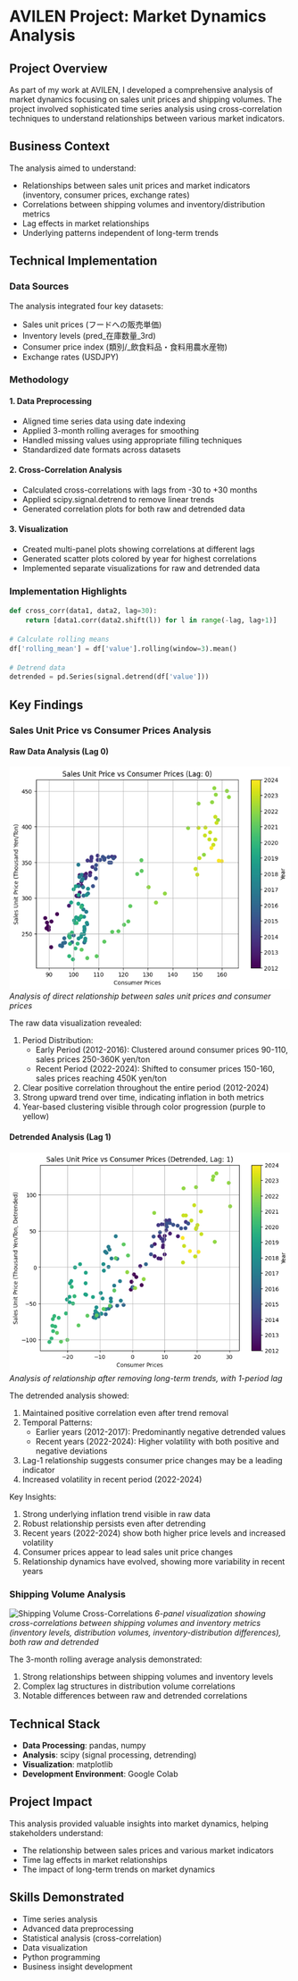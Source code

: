 # AVILEN Project: Market Dynamics Analysis

## Project Overview

As part of my work at AVILEN, I developed a comprehensive analysis of market dynamics focusing on sales unit prices and shipping volumes. The project involved sophisticated time series analysis using cross-correlation techniques to understand relationships between various market indicators.

## Business Context

The analysis aimed to understand:
- Relationships between sales unit prices and market indicators (inventory, consumer prices, exchange rates)
- Correlations between shipping volumes and inventory/distribution metrics
- Lag effects in market relationships
- Underlying patterns independent of long-term trends

## Technical Implementation

### Data Sources

The analysis integrated four key datasets:
- Sales unit prices (フードへの販売単価)
- Inventory levels (pred_在庫数量_3rd)
- Consumer price index (類別/_飲食料品・食料用農水産物)
- Exchange rates (USDJPY)

### Methodology

#### 1. Data Preprocessing
- Aligned time series data using date indexing
- Applied 3-month rolling averages for smoothing
- Handled missing values using appropriate filling techniques
- Standardized date formats across datasets

#### 2. Cross-Correlation Analysis
- Calculated cross-correlations with lags from -30 to +30 months
- Applied scipy.signal.detrend to remove linear trends
- Generated correlation plots for both raw and detrended data

#### 3. Visualization
- Created multi-panel plots showing correlations at different lags
- Generated scatter plots colored by year for highest correlations
- Implemented separate visualizations for raw and detrended data

### Implementation Highlights

```python
def cross_corr(data1, data2, lag=30):
    return [data1.corr(data2.shift(l)) for l in range(-lag, lag+1)]

# Calculate rolling means
df['rolling_mean'] = df['value'].rolling(window=3).mean()

# Detrend data
detrended = pd.Series(signal.detrend(df['value']))
```

## Key Findings

### Sales Unit Price vs Consumer Prices Analysis

#### Raw Data Analysis (Lag 0)
![Raw Correlation Analysis](raw_correlation.png)
*Analysis of direct relationship between sales unit prices and consumer prices*

The raw data visualization revealed:
1. Period Distribution:
   - Early Period (2012-2016): Clustered around consumer prices 90-110, sales prices 250-360K yen/ton
   - Recent Period (2022-2024): Shifted to consumer prices 150-160, sales prices reaching 450K yen/ton
2. Clear positive correlation throughout the entire period (2012-2024)
3. Strong upward trend over time, indicating inflation in both metrics
4. Year-based clustering visible through color progression (purple to yellow)

#### Detrended Analysis (Lag 1)
![Detrended Correlation Analysis](detrended_correlation.png)
*Analysis of relationship after removing long-term trends, with 1-period lag*

The detrended analysis showed:
1. Maintained positive correlation even after trend removal
2. Temporal Patterns:
   - Earlier years (2012-2017): Predominantly negative detrended values
   - Recent years (2022-2024): Higher volatility with both positive and negative deviations
3. Lag-1 relationship suggests consumer price changes may be a leading indicator
4. Increased volatility in recent period (2022-2024)

Key Insights:
1. Strong underlying inflation trend visible in raw data
2. Robust relationship persists even after detrending
3. Recent years (2022-2024) show both higher price levels and increased volatility
4. Consumer prices appear to lead sales unit price changes
5. Relationship dynamics have evolved, showing more variability in recent years

### Shipping Volume Analysis
![Shipping Volume Cross-Correlations](images/shipping_correlations.png)
*6-panel visualization showing cross-correlations between shipping volumes and inventory metrics (inventory levels, distribution volumes, inventory-distribution differences), both raw and detrended*

The 3-month rolling average analysis demonstrated:
1. Strong relationships between shipping volumes and inventory levels
2. Complex lag structures in distribution volume correlations
3. Notable differences between raw and detrended correlations

## Technical Stack

- **Data Processing**: pandas, numpy
- **Analysis**: scipy (signal processing, detrending)
- **Visualization**: matplotlib
- **Development Environment**: Google Colab

## Project Impact

This analysis provided valuable insights into market dynamics, helping stakeholders understand:
- The relationship between sales prices and various market indicators
- Time lag effects in market relationships
- The impact of long-term trends on market dynamics

## Skills Demonstrated

- Time series analysis
- Advanced data preprocessing
- Statistical analysis (cross-correlation)
- Data visualization
- Python programming
- Business insight development
